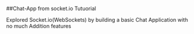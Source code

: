 ##Chat-App from socket.io Tutuorial


Explored Socket.io(WebSockets) by building a basic Chat Application with no much Addition features
